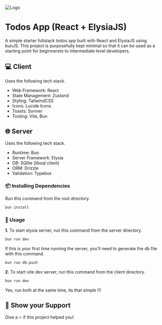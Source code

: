 ![Logo](https://raw.github.com/tanishqmanuja/static/main/banners/todos-react-elysia.webp?maxAge=2592000)

# Todos App (React + ElysiaJS)

A simple starter fullstack todos app built with React and ElysiaJS using bunJS. This project is purposefully kept minimal so that it can be used as a starting point for beginnersto to intermediate level developers.

## 💻 Client

Uses the following tech stack.

- Web Framework: React
- State Management: Zustand
- Styling: TailwindCSS
- Icons: Lucide Icons
- Toasts: Sonner
- Tooling: Vite, Bun


## 🌐 Server

Uses the following tech stack.

- Runtime: Bun
- Server Framework: Elysia
- DB: SQlite (libsql client)
- ORM: Drizzle
- Validation: Typebox

### 📦 Installing Dependencies

Run this command from the root directory.

```sh
bun install
```

### 🚀 Usage

**1.** To start elysia server, run this command from the server directory.

```sh
bun run dev
```

If this is your first time running the server, you'll need to generate the db file with this command.

```sh
bun run db:push
```

**2.** To start vite dev server, run this command from the client directory.

```sh
bun run dev
```

Yes, run both at the same time, its that simple !!!

## 🌟 Show your Support

Give a ⭐️ if this project helped you!